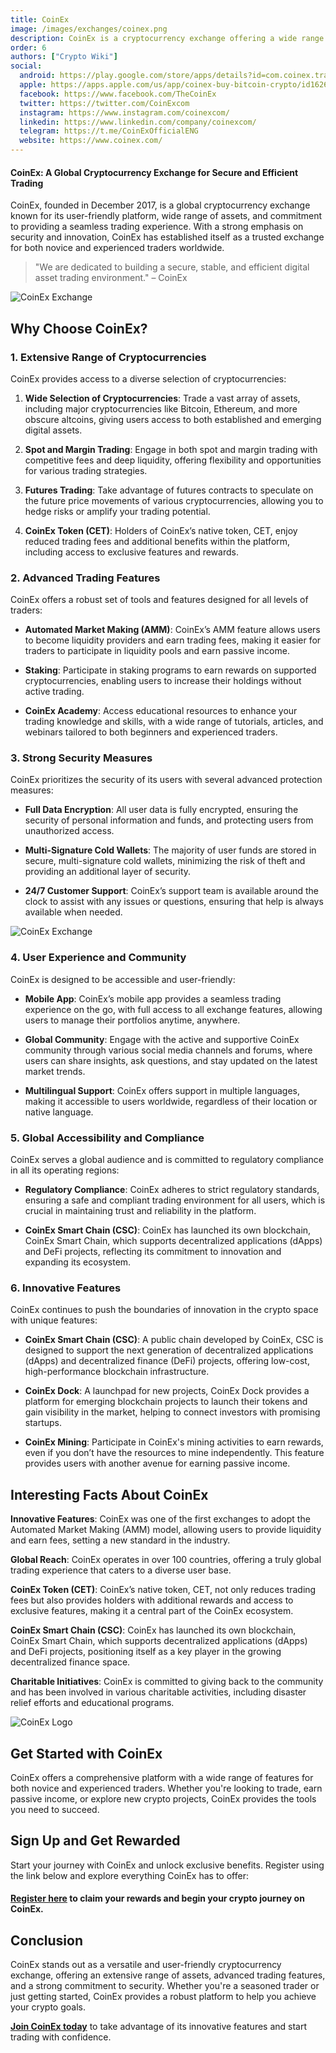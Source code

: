 ```yaml
---
title: CoinEx
image: /images/exchanges/coinex.png
description: CoinEx is a cryptocurrency exchange offering a wide range of assets and advanced trading.
order: 6
authors: ["Crypto Wiki"]
social:
  android: https://play.google.com/store/apps/details?id=com.coinex.trade.play
  apple: https://apps.apple.com/us/app/coinex-buy-bitcoin-crypto/id1626447428
  facebook: https://www.facebook.com/TheCoinEx
  twitter: https://twitter.com/CoinExcom
  instagram: https://www.instagram.com/coinexcom/
  linkedin: https://www.linkedin.com/company/coinexcom/
  telegram: https://t.me/CoinExOfficialENG
  website: https://www.coinex.com/
---
```


#### CoinEx: A Global Cryptocurrency Exchange for Secure and Efficient Trading

CoinEx, founded in December 2017, is a global cryptocurrency exchange known for its user-friendly platform, wide range of assets, and commitment to providing a seamless trading experience. With a strong emphasis on security and innovation, CoinEx has established itself as a trusted exchange for both novice and experienced traders worldwide.

> "We are dedicated to building a secure, stable, and efficient digital asset trading environment." – CoinEx

![CoinEx Exchange](/images/exchanges/coinex.png)

## Why Choose CoinEx?

### 1. Extensive Range of Cryptocurrencies

CoinEx provides access to a diverse selection of cryptocurrencies:

1. **Wide Selection of Cryptocurrencies**: Trade a vast array of assets, including major cryptocurrencies like Bitcoin, Ethereum, and more obscure altcoins, giving users access to both established and emerging digital assets.

2. **Spot and Margin Trading**: Engage in both spot and margin trading with competitive fees and deep liquidity, offering flexibility and opportunities for various trading strategies.

3. **Futures Trading**: Take advantage of futures contracts to speculate on the future price movements of various cryptocurrencies, allowing you to hedge risks or amplify your trading potential.

4. **CoinEx Token (CET)**: Holders of CoinEx’s native token, CET, enjoy reduced trading fees and additional benefits within the platform, including access to exclusive features and rewards.

### 2. Advanced Trading Features

CoinEx offers a robust set of tools and features designed for all levels of traders:

- **Automated Market Making (AMM)**: CoinEx’s AMM feature allows users to become liquidity providers and earn trading fees, making it easier for traders to participate in liquidity pools and earn passive income.

- **Staking**: Participate in staking programs to earn rewards on supported cryptocurrencies, enabling users to increase their holdings without active trading.

- **CoinEx Academy**: Access educational resources to enhance your trading knowledge and skills, with a wide range of tutorials, articles, and webinars tailored to both beginners and experienced traders.

### 3. Strong Security Measures

CoinEx prioritizes the security of its users with several advanced protection measures:

- **Full Data Encryption**: All user data is fully encrypted, ensuring the security of personal information and funds, and protecting users from unauthorized access.

- **Multi-Signature Cold Wallets**: The majority of user funds are stored in secure, multi-signature cold wallets, minimizing the risk of theft and providing an additional layer of security.

- **24/7 Customer Support**: CoinEx’s support team is available around the clock to assist with any issues or questions, ensuring that help is always available when needed.

![CoinEx Exchange](/images/posts/coinex-exchange.png)

### 4. User Experience and Community

CoinEx is designed to be accessible and user-friendly:

- **Mobile App**: CoinEx’s mobile app provides a seamless trading experience on the go, with full access to all exchange features, allowing users to manage their portfolios anytime, anywhere.

- **Global Community**: Engage with the active and supportive CoinEx community through various social media channels and forums, where users can share insights, ask questions, and stay updated on the latest market trends.

- **Multilingual Support**: CoinEx offers support in multiple languages, making it accessible to users worldwide, regardless of their location or native language.

### 5. Global Accessibility and Compliance

CoinEx serves a global audience and is committed to regulatory compliance in all its operating regions:

- **Regulatory Compliance**: CoinEx adheres to strict regulatory standards, ensuring a safe and compliant trading environment for all users, which is crucial in maintaining trust and reliability in the platform.

- **CoinEx Smart Chain (CSC)**: CoinEx has launched its own blockchain, CoinEx Smart Chain, which supports decentralized applications (dApps) and DeFi projects, reflecting its commitment to innovation and expanding its ecosystem.

### 6. Innovative Features

CoinEx continues to push the boundaries of innovation in the crypto space with unique features:

- **CoinEx Smart Chain (CSC)**: A public chain developed by CoinEx, CSC is designed to support the next generation of decentralized applications (dApps) and decentralized finance (DeFi) projects, offering low-cost, high-performance blockchain infrastructure.

- **CoinEx Dock**: A launchpad for new projects, CoinEx Dock provides a platform for emerging blockchain projects to launch their tokens and gain visibility in the market, helping to connect investors with promising startups.

- **CoinEx Mining**: Participate in CoinEx's mining activities to earn rewards, even if you don’t have the resources to mine independently. This feature provides users with another avenue for earning passive income.

## Interesting Facts About CoinEx

**Innovative Features**: CoinEx was one of the first exchanges to adopt the Automated Market Making (AMM) model, allowing users to provide liquidity and earn fees, setting a new standard in the industry.

**Global Reach**: CoinEx operates in over 100 countries, offering a truly global trading experience that caters to a diverse user base.

**CoinEx Token (CET)**: CoinEx’s native token, CET, not only reduces trading fees but also provides holders with additional rewards and access to exclusive features, making it a central part of the CoinEx ecosystem.

**CoinEx Smart Chain (CSC)**: CoinEx has launched its own blockchain, CoinEx Smart Chain, which supports decentralized applications (dApps) and DeFi projects, positioning itself as a key player in the growing decentralized finance space.

**Charitable Initiatives**: CoinEx is committed to giving back to the community and has been involved in various charitable activities, including disaster relief efforts and educational programs.

![CoinEx Logo](/images/posts/coinex-logo.png)

## Get Started with CoinEx

CoinEx offers a comprehensive platform with a wide range of features for both novice and experienced traders. Whether you're looking to trade, earn passive income, or explore new crypto projects, CoinEx provides the tools you need to succeed.

## Sign Up and Get Rewarded

Start your journey with CoinEx and unlock exclusive benefits. Register using the link below and explore everything CoinEx has to offer:

#### **[Register here](https://www.coinex.com/register?refer_code=7yrbs) to claim your rewards and begin your crypto journey on CoinEx.**

## Conclusion

CoinEx stands out as a versatile and user-friendly cryptocurrency exchange, offering an extensive range of assets, advanced trading features, and a strong commitment to security. Whether you're a seasoned trader or just getting started, CoinEx provides a robust platform to help you achieve your crypto goals.

**[Join CoinEx today](https://www.coinex.com/register?refer_code=7yrbs)** to take advantage of its innovative features and start trading with confidence.

